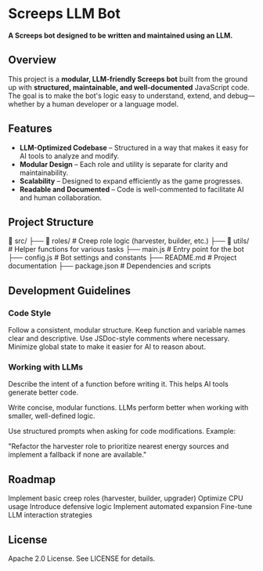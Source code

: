 # Screeps LLM Bot

**A Screeps bot designed to be written and maintained using an LLM.**

## Overview

This project is a **modular, LLM-friendly Screeps bot** built from the ground up with **structured, maintainable, and well-documented** JavaScript code. The goal is to make the bot's logic easy to understand, extend, and debug—whether by a human developer or a language model.

## Features

- **LLM-Optimized Codebase** – Structured in a way that makes it easy for AI tools to analyze and modify.
- **Modular Design** – Each role and utility is separate for clarity and maintainability.
- **Scalability** – Designed to expand efficiently as the game progresses.
- **Readable and Documented** – Code is well-commented to facilitate AI and human collaboration.

## Project Structure
📂 src/
 ├── 📂 roles/            # Creep role logic (harvester, builder, etc.)
 ├── 📂 utils/            # Helper functions for various tasks
 ├── main.js              # Entry point for the bot
 ├── config.js            # Bot settings and constants
 ├── README.md            # Project documentation
 ├── package.json         # Dependencies and scripts

## Development Guidelines

### Code Style

Follow a consistent, modular structure.
Keep function and variable names clear and descriptive.
Use JSDoc-style comments where necessary.
Minimize global state to make it easier for AI to reason about.

### Working with LLMs

Describe the intent of a function before writing it. This helps AI tools generate better code.

Write concise, modular functions. LLMs perform better when working with smaller, well-defined logic.

Use structured prompts when asking for code modifications. Example:

"Refactor the harvester role to prioritize nearest energy sources and implement a fallback if none are available."

## Roadmap

 Implement basic creep roles (harvester, builder, upgrader)
 Optimize CPU usage
 Introduce defensive logic
 Implement automated expansion
 Fine-tune LLM interaction strategies

## License

Apache 2.0 License. See LICENSE for details.

